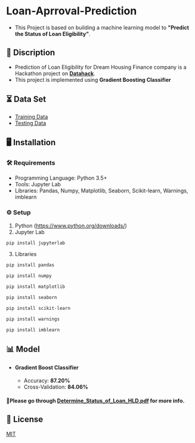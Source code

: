 # Loan-Aprroval-Prediction
- This Project is based on building a machine learning model to **"Predict the Status of Loan Eligibility"**.
## **📝 Discription**
- Prediction of Loan Eligibility for Dream Housing Finance company is a Hackathon project on **[Datahack](https://datahack.analyticsvidhya.com/contest/practice-problem-loan-prediction-iii/ "datahack.analyticsvidhya.com")**.
- This project is implemented using **Gradient Boosting Classifier**
## **⏳ Data Set**
- [Training Data](https://datahack.analyticsvidhya.com/contest/practice-problem-loan-prediction-iii/download/train-file "Download Traing Data")
- [Testing Data](https://datahack.analyticsvidhya.com/contest/practice-problem-loan-prediction-iii/download/test-file "Download Testing Data")
## **🖥️ Installation**
### **🛠️ Requirements**
- Programming Language: Python 3.5+
- Tools: Jupyter Lab
- Libraries: Pandas, Numpy, Matplotlib, Seaborn, Scikit-learn, Warnings, imblearn
 ### **⚙️ Setup**
 1. Python (https://www.python.org/downloads/)
 2. Jupyter Lab  
```bash
pip install jupyterlab
```
 3. Libraries
```bash
pip install pandas
```
 ```bash
pip install numpy
```
 ```bash
pip install matplotlib
```
 ```bash
pip install seaborn
```
 ```bash
pip install scikit-learn
```
 ```bash
pip install warnings
```
 ```bash
pip install imblearn
```
 ##  **📊 Model**
 - #### Gradient Boost Classifier
   - Accuracy: **87.20%**
   - Cross-Validation: **84.06%** 
#### **📖Please go through [Determine_Status_of_Loan_HLD.pdf](https://github.com/SwapnilGavit/Loan-Aprroval-Prediction/blob/main/Documents/Determine_Status_of_Loan_HLD.pdf) for more info.**


## **📄 License**
[MIT](https://choosealicense.com/licenses/mit/)
